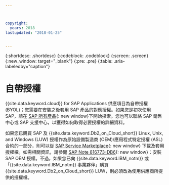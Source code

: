```yaml
---



copyright:
  years: 2018
lastupdated: "2018-01-25"


---
```


{:shortdesc: .shortdesc}
{:codeblock: .codeblock}
{:screen: .screen}
{:new_window: target="_blank"}
{:pre: .pre}
{:table: .aria-labeledby="caption"}


# 自帶授權

{{site.data.keyword.cloud}} for SAP Applications 供應項目為自帶授權 (BYOL)；您需要在安裝之後套用 SAP 產品的對應授權。如果您是初次使用 SAP，請在 [SAP 所有產品](https://go.sap.com/solution.html){: new window}下開始探索。您也可以聯絡 SAP 銷售中心或 SAP 支援中心，以獲得如何取得必要授權的詳細資料。

如果您已購買 SAP 及 {{site.data.keyword.Db2_on_Cloud_short}} Linux, Unix, and Windows (LUW) 授權作為原始設備製造商 (OEM)/應用程式特定授權 (ASL) 合約的一部分，則可以從 [SAP Service Marketplace](https://websmp201.sap-ag.de/){: new window} 下載及套用授權檔。如需相關資訊，請參閱 [SAP Note 816773-DB6](https://launchpad.support.sap.com/#/notes/816773){: new window}：安裝 SAP OEM 授權。不過，如果您已向 {{site.data.keyword.IBM_notm}} 或「{{site.data.keyword.IBM_notm}} 事業夥伴」購買 {{site.data.keyword.Db2_on_Cloud_short}} LUW，則必須改為使用供應商所提供的授權檔。
